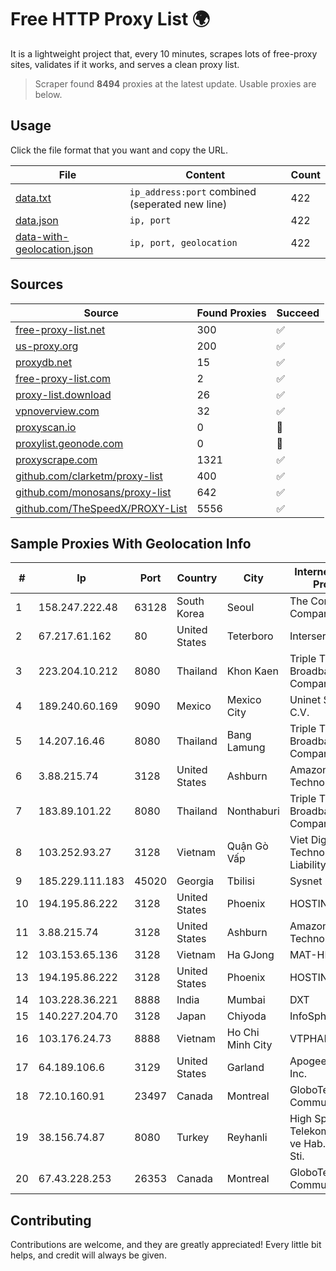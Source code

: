 
# Free HTTP Proxy List 🌍

It is a lightweight project that, every 10 minutes, scrapes lots of free-proxy sites, validates if it works, and serves a clean proxy list.


> Scraper found **8494** proxies at the latest update. Usable proxies are below.

## Usage

Click the file format that you want and copy the URL.


|File|Content|Count|
|----|-------|-----|
|[data.txt](https://raw.githubusercontent.com/themiralay/Proxy-List-World/master/data.txt)|`ip_address:port` combined (seperated new line)|422|
|[data.json](https://raw.githubusercontent.com/themiralay/Proxy-List-World/master/data.json)|`ip, port`|422|
|[data-with-geolocation.json](https://raw.githubusercontent.com/themiralay/Proxy-List-World/master/data-with-geolocation.json)|`ip, port, geolocation`|422|

## Sources

|Source|Found Proxies|Succeed|
|------|-------------|-------|
|[free-proxy-list.net](https://free-proxy-list.net)|300|✅|
|[us-proxy.org](https://www.us-proxy.org)|200|✅|
|[proxydb.net](http://proxydb.net)|15|✅|
|[free-proxy-list.com](https://free-proxy-list.com/?page=&port=&type%5B%5D=http&type%5B%5D=https&up_time=0&search=Search)|2|✅|
|[proxy-list.download](https://www.proxy-list.download/HTTP)|26|✅|
|[vpnoverview.com](https://vpnoverview.com/privacy/anonymous-browsing/free-proxy-servers)|32|✅|
|[proxyscan.io](https://www.proxyscan.io)|0|🚫|
|[proxylist.geonode.com](https://proxylist.geonode.com/api/proxy-list?limit=300&page=1&sort_by=lastChecked&sort_type=desc&protocols=http,https)|0|🚫|
|[proxyscrape.com](https://api.proxyscrape.com/v2/?request=displayproxies&protocol=http&timeout=10000&country=all&ssl=all&anonymity=all)|1321|✅|
|[github.com/clarketm/proxy-list](https://raw.githubusercontent.com/clarketm/proxy-list/master/proxy-list-raw.txt)|400|✅|
|[github.com/monosans/proxy-list](https://raw.githubusercontent.com/monosans/proxy-list/main/proxies/http.txt)|642|✅|
|[github.com/TheSpeedX/PROXY-List](https://raw.githubusercontent.com/TheSpeedX/PROXY-List/master/http.txt)|5556|✅|


## Sample Proxies With Geolocation Info

|#|Ip|Port|Country|City|Internet Service Provider|
|-|--|----|-------|----|-------------------------|
|1|158.247.222.48|63128|South Korea|Seoul|The Constant Company, LLC|
|2|67.217.61.162|80|United States|Teterboro|Interserver, Inc|
|3|223.204.10.212|8080|Thailand|Khon Kaen|Triple T Broadband Public Company Limited|
|4|189.240.60.169|9090|Mexico|Mexico City|Uninet S.A. de C.V.|
|5|14.207.16.46|8080|Thailand|Bang Lamung|Triple T Broadband Public Company Limited|
|6|3.88.215.74|3128|United States|Ashburn|Amazon Technologies Inc.|
|7|183.89.101.22|8080|Thailand|Nonthaburi|Triple T Broadband Public Company Limited|
|8|103.252.93.27|3128|Vietnam|Quận Gò Vấp|Viet Digital Technology Liability Company|
|9|185.229.111.183|45020|Georgia|Tbilisi|Sysnet LLC|
|10|194.195.86.222|3128|United States|Phoenix|HOSTINGER US|
|11|3.88.215.74|3128|United States|Ashburn|Amazon Technologies Inc.|
|12|103.153.65.136|3128|Vietnam|Ha GJong|MAT-HN|
|13|194.195.86.222|3128|United States|Phoenix|HOSTINGER US|
|14|103.228.36.221|8888|India|Mumbai|DXT|
|15|140.227.204.70|3128|Japan|Chiyoda|InfoSphere|
|16|103.176.24.73|8888|Vietnam|Ho Chi Minh City|VTPHAR|
|17|64.189.106.6|3129|United States|Garland|Apogee Telecom Inc.|
|18|72.10.160.91|23497|Canada|Montreal|GloboTech Communications|
|19|38.156.74.87|8080|Turkey|Reyhanli|High Speed Telekomunikasyon ve Hab. Hiz. Ltd. Sti.|
|20|67.43.228.253|26353|Canada|Montreal|GloboTech Communications|



## Contributing

Contributions are welcome, and they are greatly appreciated! Every
little bit helps, and credit will always be given.

